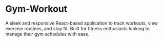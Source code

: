 # Gym-Workout
A sleek and responsive React-based application to track workouts, view exercise routines, and stay fit. Built for fitness enthusiasts looking to manage their gym schedules with ease.

